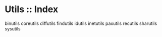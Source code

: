 # Utils :: Index

binutils
coreutils
diffutils
findutils
idutils
inetutils
paxutils
recutils
sharutils
sysutils
